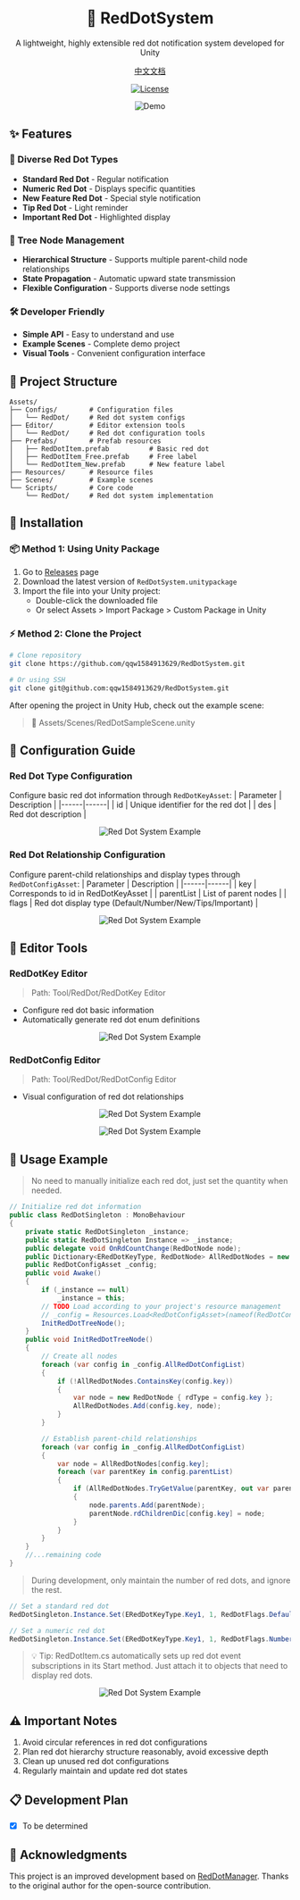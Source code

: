 <div align="center">
    <h1>🔴 RedDotSystem</h1>
    <p>A lightweight, highly extensible red dot notification system developed for Unity</p>
    <p><a href="README.md">中文文档</a></p>
</div>

<div align="center">

[![License](https://img.shields.io/badge/license-MIT-green.svg)](LICENSE)

<p align="center">

![Demo](Images/Gif.gif)

</p>
</div>

## ✨ Features

### 🎯 Diverse Red Dot Types
- **Standard Red Dot** - Regular notification
- **Numeric Red Dot** - Displays specific quantities
- **New Feature Red Dot** - Special style notification
- **Tip Red Dot** - Light reminder
- **Important Red Dot** - Highlighted display

### 🌲 Tree Node Management
- **Hierarchical Structure** - Supports multiple parent-child node relationships
- **State Propagation** - Automatic upward state transmission
- **Flexible Configuration** - Supports diverse node settings

### 🛠 Developer Friendly
- **Simple API** - Easy to understand and use
- **Example Scenes** - Complete demo project
- **Visual Tools** - Convenient configuration interface

## 📁 Project Structure

```plaintext
Assets/
├── Configs/        # Configuration files
│   └── RedDot/     # Red dot system configs
├── Editor/         # Editor extension tools
│   └── RedDot/     # Red dot configuration tools
├── Prefabs/        # Prefab resources
│   ├── RedDotItem.prefab          # Basic red dot
│   ├── RedDotItem_Free.prefab     # Free label
│   └── RedDotItem_New.prefab      # New feature label
├── Resources/      # Resource files
├── Scenes/         # Example scenes
└── Scripts/        # Core code
    └── RedDot/     # Red dot system implementation
```

## 🚀 Installation

### 📦 Method 1: Using Unity Package

1. Go to [Releases](https://github.com/qqw1584913629/RedDotSystem/releases) page
2. Download the latest version of `RedDotSystem.unitypackage`
3. Import the file into your Unity project:
   - Double-click the downloaded file
   - Or select Assets > Import Package > Custom Package in Unity

### ⚡ Method 2: Clone the Project

```bash
# Clone repository
git clone https://github.com/qqw1584913629/RedDotSystem.git

# Or using SSH
git clone git@github.com:qqw1584913629/RedDotSystem.git
```

After opening the project in Unity Hub, check out the example scene:
> 📂 Assets/Scenes/RedDotSampleScene.unity

## 🔧 Configuration Guide

### Red Dot Type Configuration
Configure basic red dot information through `RedDotKeyAsset`:
| Parameter | Description |
|------|------|
| id   | Unique identifier for the red dot |
| des  | Red dot description |

<p align="center">
    <img src="Images/RedDotKeyAsset.png" width="auto" alt="Red Dot System Example">
</p>

### Red Dot Relationship Configuration
Configure parent-child relationships and display types through `RedDotConfigAsset`:
| Parameter | Description |
|------|------|
| key  | Corresponds to id in RedDotKeyAsset |
| parentList | List of parent nodes |
| flags | Red dot display type (Default/Number/New/Tips/Important) |

<p align="center">
    <img src="Images/RedDotConfigAsset.png" width="auto" alt="Red Dot System Example">
</p>

## 🔨 Editor Tools

### RedDotKey Editor
> Path: Tool/RedDot/RedDotKey Editor
- Configure red dot basic information
- Automatically generate red dot enum definitions

<p align="center">
    <img src="Images/RedDotEditorWindow.png" width="auto" alt="Red Dot System Example">
</p>

### RedDotConfig Editor
> Path: Tool/RedDot/RedDotConfig Editor
- Visual configuration of red dot relationships
<p align="center">
    <img src="Images/RedDotConfigEditorWindow1.png" width="auto" alt="Red Dot System Example">
</p>
<p align="center">
    <img src="Images/RedDotConfigEditorWindow2.png" width="auto" alt="Red Dot System Example">
</p>

## 📝 Usage Example
> No need to manually initialize each red dot, just set the quantity when needed.
```csharp
// Initialize red dot information
public class RedDotSingleton : MonoBehaviour
{
    private static RedDotSingleton _instance;
    public static RedDotSingleton Instance => _instance;
    public delegate void OnRdCountChange(RedDotNode node);
    public Dictionary<ERedDotKeyType, RedDotNode> AllRedDotNodes = new Dictionary<ERedDotKeyType, RedDotNode>();
    public RedDotConfigAsset _config;
    public void Awake()
    { 
        if (_instance == null)
            _instance = this;
        // TODO Load according to your project's resource management
        // _config = Resources.Load<RedDotConfigAsset>(nameof(RedDotConfigAsset));
        InitRedDotTreeNode();
    }
    public void InitRedDotTreeNode()
    {
        // Create all nodes
        foreach (var config in _config.AllRedDotConfigList)
        {
            if (!AllRedDotNodes.ContainsKey(config.key))
            {
                var node = new RedDotNode { rdType = config.key };
                AllRedDotNodes.Add(config.key, node);
            }
        }

        // Establish parent-child relationships
        foreach (var config in _config.AllRedDotConfigList)
        {
            var node = AllRedDotNodes[config.key];
            foreach (var parentKey in config.parentList)
            {
                if (AllRedDotNodes.TryGetValue(parentKey, out var parentNode))
                {
                    node.parents.Add(parentNode);
                    parentNode.rdChildrenDic[config.key] = node;
                }
            }
        }
    }
    //...remaining code
}
```
> During development, only maintain the number of red dots, and ignore the rest.
```csharp
// Set a standard red dot
RedDotSingleton.Instance.Set(ERedDotKeyType.Key1, 1, RedDotFlags.Default);

// Set a numeric red dot
RedDotSingleton.Instance.Set(ERedDotKeyType.Key1, 1, RedDotFlags.Number);
```

> 💡 Tip: RedDotItem.cs automatically sets up red dot event subscriptions in its Start method. Just attach it to objects that need to display red dots.
<p align="center">
    <img src="Images/RedDotItem.png" width="auto" alt="Red Dot System Example">
</p>

## ⚠️ Important Notes
1. Avoid circular references in red dot configurations
2. Plan red dot hierarchy structure reasonably, avoid excessive depth
3. Clean up unused red dot configurations
4. Regularly maintain and update red dot states

## 📋 Development Plan
- [x] To be determined
<!-- - [ ] Add more red dot styles
- [ ] Optimize red dot update performance
- [ ] Support red dot condition configuration
- [ ] Add red dot statistics analysis -->

## 📝 Acknowledgments
This project is an improved development based on [RedDotManager](https://github.com/SouthBegonia/RedDotManager). Thanks to the original author for the open-source contribution. 